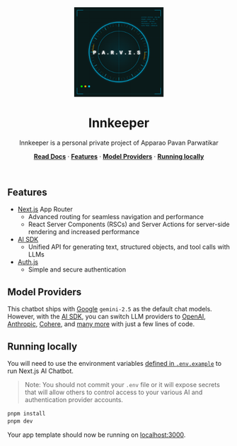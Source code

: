 <div align="center">
  <a href="https://innkeeper.parvis.ai/">
    <img alt="Next.js 15 AI chatbot." src="/public/images/parvis_anim.svg" width="40%">
  </a>
</div>

<h1 align="center">Innkeeper</h1>

<p align="center">
    Innkeeper is a personal private project of Apparao Pavan Parwatikar
</p>

<p align="center">
  <a href="https://chat-sdk.dev"><strong>Read Docs</strong></a> ·
  <a href="#features"><strong>Features</strong></a> ·
  <a href="#model-providers"><strong>Model Providers</strong></a> ·
  <a href="#running-locally"><strong>Running locally</strong></a>
</p>
<br/>

## Features

- [Next.js](https://nextjs.org) App Router
  - Advanced routing for seamless navigation and performance
  - React Server Components (RSCs) and Server Actions for server-side rendering and increased performance
- [AI SDK](https://sdk.vercel.ai/docs)
  - Unified API for generating text, structured objects, and tool calls with LLMs
- [Auth.js](https://authjs.dev)
  - Simple and secure authentication

## Model Providers

This chatbot ships with [Google](https://gemini.google.com) `gemini-2.5` as the default chat models. However, with the [AI SDK](https://sdk.vercel.ai/docs), you can switch LLM providers to [OpenAI](https://openai.com), [Anthropic](https://anthropic.com), [Cohere](https://cohere.com/), and [many more](https://sdk.vercel.ai/providers/ai-sdk-providers) with just a few lines of code.

## Running locally

You will need to use the environment variables [defined in `.env.example`](.env.example) to run Next.js AI Chatbot. 

> Note: You should not commit your `.env` file or it will expose secrets that will allow others to control access to your various AI and authentication provider accounts.

```bash
pnpm install
pnpm dev
```

Your app template should now be running on [localhost:3000](http://localhost:3000).
